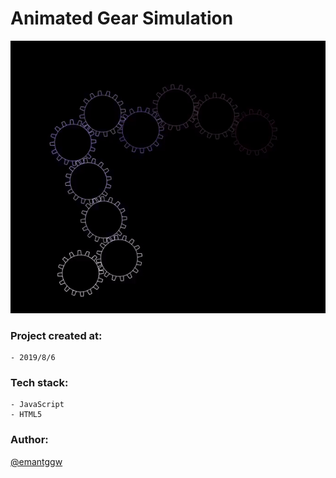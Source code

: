 # Animated Gear Simulation

<img src="https://github.com/emantggw/animated_gear_js/raw/main/assets/screenshots/screenshot.gif" />

### Project created at:

    - 2019/8/6

### Tech stack:

    - JavaScript
    - HTML5

### Author:

[@emantggw](https://github.com/emantggw)
